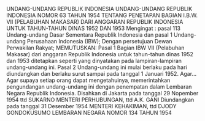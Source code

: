  UNDANG-UNDANG REPUBLIK INDONESIA UNDANG-UNDANG REPUBLIK INDONESIA NOMOR 63 TAHUN 1954 TENTANG PENETAPAN BAGIAN I.B.W. VII (PELABUHAN MAKASAR) DARI ANGGARAN REPUBLIK INDONESIA UNTUK TAHUN-TAHUN DINAS 1952 DAN 1953
Mengingat :
 pasal 113 Undang-undang Dasar Sementara Republik Indonesia dan pasal 1 Undang-undang Perusahaan Indonesia (IBW); Dengan persetujuan Dewan Perwakilan Rakyat;
MEMUTUSKAN:
Pasal 1
Bagian IBW VII (Pelabuhan Makasar) dari anggaran Republik Indonesia untuk tahun-tahun dinas 1952 dan 1953 ditetapkan seperti yang dinyatakan pada lampiran-lampiran undang-undang ini.
Pasal 2
Undang-undang ini mulai berlaku pada hari diundangkan dan berlaku surut sampai pada tanggal 1 Januari 1952. Agar… Agar supaya setiap orang dapat mengetahuinya, memerintahkan pengundangan undang-undang ini dengan penempatan dalam Lembaran Negara Republik Indonesia. Disahkan di Jakarta pada tanggal 29 Nopember 1954 ttd SUKARNO MENTERI PERHUBUNGAN, ttd A.K. GANI Diundangkan pada tanggal 31 Desember 1954 MENTERI KEHAKIMAN, ttd DJODY GONDOKUSUMO LEMBARAN NEGARA NOMOR 134 TAHUN 1954